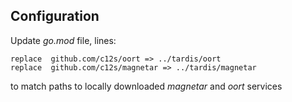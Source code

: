 ## Configuration

Update *go.mod* file, lines:

    replace  github.com/c12s/oort => ../tardis/oort
    replace  github.com/c12s/magnetar => ../tardis/magnetar

to match paths to locally downloaded *magnetar* and *oort* services